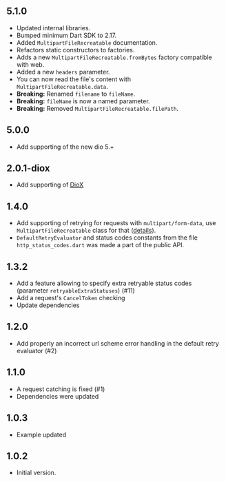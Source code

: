 ## 5.1.0
- Updated internal libraries.
- Bumped minimum Dart SDK to 2.17.
- Added `MultipartFileRecreatable` documentation.
- Refactors static constructors to factories.
- Adds a new `MultipartFileRecreatable.fromBytes` factory compatible with web.
- Added a new `headers` parameter.
- You can now read the file's content with `MultipartFileRecreatable.data`.
- **Breaking:** Renamed `filename` to `fileName`.
- **Breaking:** `fileName` is now a named parameter.
- **Breaking:** Removed `MultipartFileRecreatable.filePath`.

## 5.0.0
- Add supporting of the new dio 5.+

## 2.0.1-diox
- Add supporting of [DioX](https://pub.dev/packages/diox)

## 1.4.0
- Add supporting of retrying for requests with `multipart/form-data`, use `MultipartFileRecreatable` class for that ([details](https://github.com/rodion-m/dio_smart_retry#retry-requests-with-multipartform-data)).
- `DefaultRetryEvaluator` and status codes constants from the file `http_status_codes.dart` was made a part of the public API.

## 1.3.2
- Add a feature allowing to specify extra retryable status codes (parameter `retryableExtraStatuses`) (#11)
- Add a request's `CancelToken` checking
- Update dependencies

## 1.2.0

- Add properly an incorrect url scheme error handling in the default  retry evaluator (#2)

## 1.1.0

- A request catching is fixed (#1)
- Dependencies were updated

## 1.0.3

- Example updated

## 1.0.2

- Initial version.
